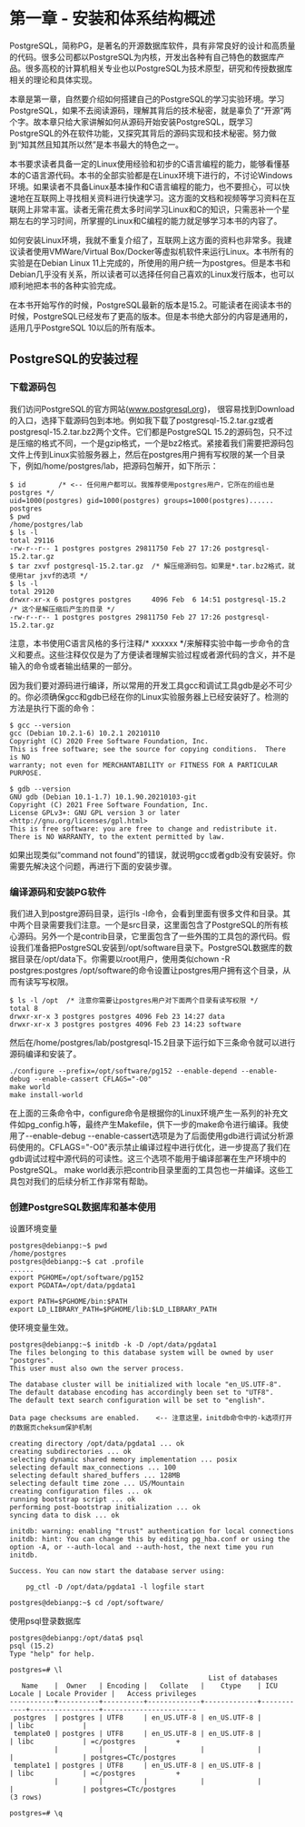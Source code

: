# 第一章 - 安装和体系结构概述

PostgreSQL，简称PG，是著名的开源数据库软件，具有非常良好的设计和高质量的代码。很多公司都以PostgreSQL为内核，开发出各种有自己特色的数据库产品。很多高校的计算机相关专业也以PostgreSQL为技术原型，研究和传授数据库相关的理论和具体实现。

本章是第一章，自然要介绍如何搭建自己的PostgreSQL的学习实验环境。学习PostgreSQL，如果不去阅读源码，理解其背后的技术秘密，就是辜负了“开源”两个字。故本章只给大家讲解如何从源码开始安装PostgreSQL，既学习PostgreSQL的外在软件功能，又探究其背后的源码实现和技术秘密。努力做到“知其然且知其所以然”是本书最大的特色之一。

本书要求读者具备一定的Linux使用经验和初步的C语言编程的能力，能够看懂基本的C语言源代码。本书的全部实验都是在Linux环境下进行的，不讨论Windows环境。如果读者不具备Linux基本操作和C语言编程的能力，也不要担心，可以快速地在互联网上寻找相关资料进行快速学习。这方面的文档和视频等学习资料在互联网上非常丰富。读者无需花费太多时间学习Linux和C的知识，只需恶补一个星期左右的学习时间，所掌握的Linux和C编程的能力就足够学习本书的内容了。

如何安装Linux环境，我就不重复介绍了，互联网上这方面的资料也非常多。我建议读者使用VMWare/Virtual Box/Docker等虚拟机软件来运行Linux。本书所有的实验是在Debian Linux 11上完成的，所使用的用户统一为postgres。但是本书和Debian几乎没有关系，所以读者可以选择任何自己喜欢的Linux发行版本，也可以顺利地把本书的各种实验完成。

在本书开始写作的时候，PostgreSQL最新的版本是15.2。可能读者在阅读本书的时候，PostgreSQL已经发布了更高的版本。但是本书绝大部分的内容是通用的，适用几乎PostgreSQL 10以后的所有版本。

## PostgreSQL的安装过程

### 下载源码包
我们访问PostgreSQL的官方网站(www.postgresql.org)，  很容易找到Download的入口，选择下载源码包到本地。例如我下载了postgresql-15.2.tar.gz或者postgresql-15.2.tar.bz2两个文件。它们都是PostgreSQL 15.2的源码包，只不过是压缩的格式不同，一个是gzip格式，一个是bz2格式。紧接着我们需要把源码包文件上传到Linux实验服务器上，然后在postgres用户拥有写权限的某一个目录下，例如/home/postgres/lab，把源码包解开，如下所示：
```
$ id        /* <-- 任何用户都可以。我推荐使用postgres用户，它所在的组也是postgres */
uid=1000(postgres) gid=1000(postgres) groups=1000(postgres)......
postgres
$ pwd
/home/postgres/lab
$ ls -l
total 29116
-rw-r--r-- 1 postgres postgres 29811750 Feb 27 17:26 postgresql-15.2.tar.gz
$ tar zxvf postgresql-15.2.tar.gz  /* 解压缩源码包。如果是*.tar.bz2格式，就使用tar jxvf的选项 */
$ ls -l
total 29120
drwxr-xr-x 6 postgres postgres     4096 Feb  6 14:51 postgresql-15.2   /* 这个是解压缩后产生的目录 */
-rw-r--r-- 1 postgres postgres 29811750 Feb 27 17:26 postgresql-15.2.tar.gz
```
注意，本书使用C语言风格的多行注释/* xxxxxx */来解释实验中每一步命令的含义和要点。这些注释仅仅是为了方便读者理解实验过程或者源代码的含义，并不是输入的命令或者输出结果的一部分。

因为我们要对源码进行编译，所以常用的开发工具gcc和调试工具gdb是必不可少的。你必须确保gcc和gdb已经在你的Linux实验服务器上已经安装好了。检测的方法是执行下面的命令：
```
$ gcc --version
gcc (Debian 10.2.1-6) 10.2.1 20210110
Copyright (C) 2020 Free Software Foundation, Inc.
This is free software; see the source for copying conditions.  There is NO
warranty; not even for MERCHANTABILITY or FITNESS FOR A PARTICULAR PURPOSE.

$ gdb --version
GNU gdb (Debian 10.1-1.7) 10.1.90.20210103-git
Copyright (C) 2021 Free Software Foundation, Inc.
License GPLv3+: GNU GPL version 3 or later <http://gnu.org/licenses/gpl.html>
This is free software: you are free to change and redistribute it.
There is NO WARRANTY, to the extent permitted by law.
```
如果出现类似“command not found”的错误，就说明gcc或者gdb没有安装好。你需要先解决这个问题，再进行下面的安装步骤。

### 编译源码和安装PG软件
我们进入到postgre源码目录，运行ls -l命令，会看到里面有很多文件和目录。其中两个目录需要我们注意。一个是src目录，这里面包含了PostgreSQL的所有核心源码。另外一个是contrib目录，它里面包含了一些外围的工具包的源代码。假设我们准备把PostgreSQL安装到/opt/software目录下。PostgreSQL数据库的数据目录在/opt/data下。你需要以root用户，使用类似chown -R postgres:postgres /opt/software的命令设置让postgres用户拥有这个目录，从而有读写写权限。
```
$ ls -l /opt  /* 注意你需要让postgres用户对下面两个目录有读写权限 */
total 8   
drwxr-xr-x 3 postgres postgres 4096 Feb 23 14:27 data      
drwxr-xr-x 3 postgres postgres 4096 Feb 23 14:23 software  
```
然后在/home/postgres/lab/postgresql-15.2目录下运行如下三条命令就可以进行源码编译和安装了。
```
./configure --prefix=/opt/software/pg152 --enable-depend --enable-debug --enable-cassert CFLAGS="-O0"
make world
make install-world
```
在上面的三条命令中，configure命令是根据你的Linux环境产生一系列的补充文件如pg_config.h等，最终产生Makefile，供下一步的make命令进行编译。我使用了--enable-debug --enable-cassert选项是为了后面使用gdb进行调试分析源码使用的。CFLAGS="-O0"表示禁止编译过程中进行优化，进一步提高了我们在gdb调试过程中源代码的可读性。这三个选项不能用于编译部署在生产环境中的PostgreSQL。
make world表示把contrib目录里面的工具包也一并编译。这些工具包对我们的后续分析工作非常有帮助。

### 创建PostgreSQL数据库和基本使用
设置环境变量
```
postgres@debianpg:~$ pwd
/home/postgres
postgres@debianpg:~$ cat .profile
......
export PGHOME=/opt/software/pg152
export PGDATA=/opt/data/pgdata1

export PATH=$PGHOME/bin:$PATH
export LD_LIBRARY_PATH=$PGHOME/lib:$LD_LIBRARY_PATH

```
使环境变量生效。

```
postgres@debianpg:~$ initdb -k -D /opt/data/pgdata1
The files belonging to this database system will be owned by user "postgres".
This user must also own the server process.

The database cluster will be initialized with locale "en_US.UTF-8".
The default database encoding has accordingly been set to "UTF8".
The default text search configuration will be set to "english".

Data page checksums are enabled.    <-- 注意这里，initdb命令中的-k选项打开的数据页cheksum保护机制

creating directory /opt/data/pgdata1 ... ok
creating subdirectories ... ok
selecting dynamic shared memory implementation ... posix
selecting default max_connections ... 100
selecting default shared_buffers ... 128MB
selecting default time zone ... US/Mountain
creating configuration files ... ok
running bootstrap script ... ok
performing post-bootstrap initialization ... ok
syncing data to disk ... ok

initdb: warning: enabling "trust" authentication for local connections
initdb: hint: You can change this by editing pg_hba.conf or using the option -A, or --auth-local and --auth-host, the next time you run initdb.

Success. You can now start the database server using:

    pg_ctl -D /opt/data/pgdata1 -l logfile start

postgres@debianpg:~$ cd /opt/software/
```
使用psql登录数据库
```
postgres@debianpg:/opt/data$ psql
psql (15.2)
Type "help" for help.

postgres=# \l
                                                 List of databases
   Name    |  Owner   | Encoding |   Collate   |    Ctype    | ICU Locale | Locale Provider |   Access privileges
-----------+----------+----------+-------------+-------------+------------+-----------------+-----------------------
 postgres  | postgres | UTF8     | en_US.UTF-8 | en_US.UTF-8 |            | libc            |
 template0 | postgres | UTF8     | en_US.UTF-8 | en_US.UTF-8 |            | libc            | =c/postgres          +
           |          |          |             |             |            |                 | postgres=CTc/postgres
 template1 | postgres | UTF8     | en_US.UTF-8 | en_US.UTF-8 |            | libc            | =c/postgres          +
           |          |          |             |             |            |                 | postgres=CTc/postgres
(3 rows)

postgres=# \q

```


